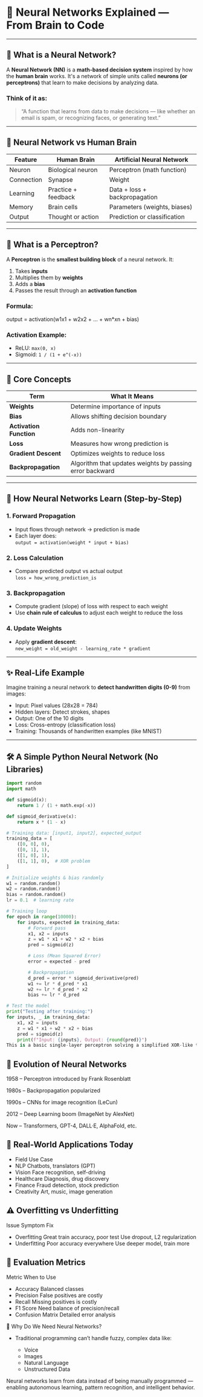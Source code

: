 # 🤖 Neural Networks Explained — From Brain to Code

---

## 📌 What is a Neural Network?

A **Neural Network (NN)** is a **math-based decision system** inspired by how the **human brain** works. It's a network of simple units called **neurons (or perceptrons)** that learn to make decisions by analyzing data.

### Think of it as:
> “A function that learns from data to make decisions — like whether an email is spam, or recognizing faces, or generating text.”

---

## 🧠 Neural Network vs Human Brain

| Feature           | Human Brain                  | Artificial Neural Network       |
|------------------|------------------------------|----------------------------------|
| Neuron           | Biological neuron            | Perceptron (math function)       |
| Connection       | Synapse                      | Weight                           |
| Learning         | Practice + feedback          | Data + loss + backpropagation    |
| Memory           | Brain cells                  | Parameters (weights, biases)     |
| Output           | Thought or action            | Prediction or classification     |

---

## 🧩 What is a Perceptron?

A **Perceptron** is the **smallest building block** of a neural network. It:

1. Takes **inputs**
2. Multiplies them by **weights**
3. Adds a **bias**
4. Passes the result through an **activation function**

### Formula:
output = activation(w1x1 + w2x2 + ... + wn*xn + bias)


### Activation Example:
- ReLU: `max(0, x)`
- Sigmoid: `1 / (1 + e^(-x))`

---

## 🧮 Core Concepts

| Term | What It Means |
|------|----------------|
| **Weights** | Determine importance of inputs |
| **Bias** | Allows shifting decision boundary |
| **Activation Function** | Adds non-linearity |
| **Loss** | Measures how wrong prediction is |
| **Gradient Descent** | Optimizes weights to reduce loss |
| **Backpropagation** | Algorithm that updates weights by passing error backward |

---

## 🔁 How Neural Networks Learn (Step-by-Step)

### 1. Forward Propagation
- Input flows through network → prediction is made
- Each layer does:  
  `output = activation(weight * input + bias)`

### 2. Loss Calculation
- Compare predicted output vs actual output  
  `loss = how_wrong_prediction_is`

### 3. Backpropagation
- Compute gradient (slope) of loss with respect to each weight
- Use **chain rule of calculus** to adjust each weight to reduce the loss

### 4. Update Weights
- Apply **gradient descent**:  
  `new_weight = old_weight - learning_rate * gradient`

---

## ✨ Real-Life Example

Imagine training a neural network to **detect handwritten digits (0-9)** from images:

- Input: Pixel values (28x28 = 784)
- Hidden layers: Detect strokes, shapes
- Output: One of the 10 digits
- Loss: Cross-entropy (classification loss)
- Training: Thousands of handwritten examples (like MNIST)

---

## 🛠️ A Simple Python Neural Network (No Libraries)
  ```python
  import random
  import math

  def sigmoid(x):
      return 1 / (1 + math.exp(-x))

  def sigmoid_derivative(x):
      return x * (1 - x)

  # Training data: [input1, input2], expected_output
  training_data = [
      ([0, 0], 0),
      ([0, 1], 1),
      ([1, 0], 1),
      ([1, 1], 0),  # XOR problem
  ]

  # Initialize weights & bias randomly
  w1 = random.random()
  w2 = random.random()
  bias = random.random()
  lr = 0.1  # learning rate

  # Training loop
  for epoch in range(10000):
      for inputs, expected in training_data:
          # Forward pass
          x1, x2 = inputs
          z = w1 * x1 + w2 * x2 + bias
          pred = sigmoid(z)

          # Loss (Mean Squared Error)
          error = expected - pred

          # Backpropagation
          d_pred = error * sigmoid_derivative(pred)
          w1 += lr * d_pred * x1
          w2 += lr * d_pred * x2
          bias += lr * d_pred

  # Test the model
  print("Testing after training:")
  for inputs, _ in training_data:
      x1, x2 = inputs
      z = w1 * x1 + w2 * x2 + bias
      pred = sigmoid(z)
      print(f"Input: {inputs}, Output: {round(pred)}")
This is a basic single-layer perceptron solving a simplified XOR-like task.
```

## 🧬 Evolution of Neural Networks

  1958 – Perceptron introduced by Frank Rosenblatt

  1980s – Backpropagation popularized

  1990s – CNNs for image recognition (LeCun)

  2012 – Deep Learning boom (ImageNet by AlexNet)

  Now – Transformers, GPT-4, DALL·E, AlphaFold, etc.


## 🚀 Real-World Applications Today
  - Field	Use Case
  - NLP	Chatbots, translators (GPT)
  - Vision	Face recognition, self-driving
  - Healthcare	Diagnosis, drug discovery
  - Finance	Fraud detection, stock prediction
  - Creativity	Art, music, image generation


## ⚠️ Overfitting vs Underfitting
Issue	Symptom	Fix
- Overfitting	Great train accuracy, poor test	Use dropout, L2 regularization
- Underfitting	Poor accuracy everywhere	Use deeper model, train more


## 🧪 Evaluation Metrics
  Metric	When to Use
  - Accuracy	Balanced classes
  - Precision	False positives are costly
  - Recall	Missing positives is costly
  - F1 Score	Need balance of precision/recall
  - Confusion Matrix	Detailed error analysis


🧠 Why Do We Need Neural Networks?

  - Traditional programming can’t handle fuzzy, complex data like:

    - Voice
    - Images
    - Natural Language
    - Unstructured Data

  Neural networks learn from data instead of being manually programmed — enabling autonomous learning, pattern recognition, and intelligent behavior.
